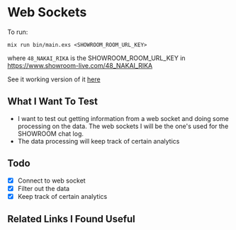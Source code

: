 # Web Sockets

To run:
```
mix run bin/main.exs <SHOWROOM_ROOM_URL_KEY>
```
where `48_NAKAI_RIKA` is the SHOWROOM_ROOM_URL_KEY in https://www.showroom-live.com/48_NAKAI_RIKA

See it working version of it [here](https://twitter.com/missingno15/status/925944732626423808)


## What I Want To Test

* I want to test out getting information from a web socket and doing some processing on the data. The web sockets I will be the one's used for the SHOWROOM chat log.
* The data processing will keep track of certain analytics

## Todo

- [x] Connect to web socket
- [x] Filter out the data
- [x] Keep track of certain analytics

## Related Links I Found Useful
